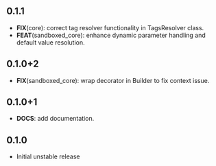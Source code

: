 ## 0.1.1

 - **FIX**(core): correct tag resolver functionality in TagsResolver class.
 - **FEAT**(sandboxed_core): enhance dynamic parameter handling and default value resolution.

## 0.1.0+2

 - **FIX**(sandboxed_core): wrap decorator in Builder to fix context issue.

## 0.1.0+1

 - **DOCS**: add documentation.

## 0.1.0

* Initial unstable release
